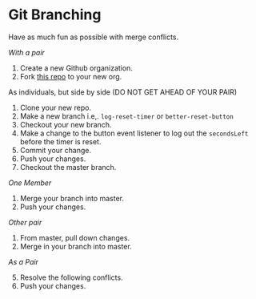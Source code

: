 # Git Branching

Have as much fun as possible with merge conflicts.

*With a pair*

1. Create a new Github organization.
2. Fork [this repo](https://github.com/tiy-dc-wdcp-jun-17/git_branching) to your new org.

As individuals, but side by side (DO NOT GET AHEAD OF YOUR PAIR)

1. Clone your new repo.
2. Make a new branch i.e,. `log-reset-timer` or `better-reset-button`
3. Checkout your new branch.
4. Make a change to the button event listener to log out the `secondsLeft` before the timer is reset.
5. Commit your change.
6. Push your changes.
7. Checkout the master branch.

*One Member*

1. Merge your branch into master.
2. Push your changes.

*Other pair*

1. From master, pull down changes.
2. Merge in your branch into master.

*As a Pair*

5. Resolve the following conflicts.
7. Push your changes.
